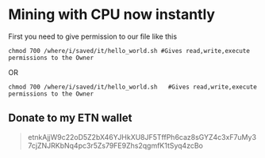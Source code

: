 # Mining with CPU now instantly

First you need to give permission to our file like this

    chmod 700 /where/i/saved/it/hello_world.sh #Gives read,write,execute permissions to the Owner
OR

    chmod 700 /where/i/saved/it/hello_world.sh   #Gives read,write,execute permissions to the Owner

## Donate to my ETN wallet
>etnkAjjW9c22oD5Z2bX46YJHkXU8JF5TffPh6caz8sGYZ4c3xF7uMy37cjZNJRKbNq4pc3r5Zs79FE9Zhs2qgmfK1tSyq4zcBo
